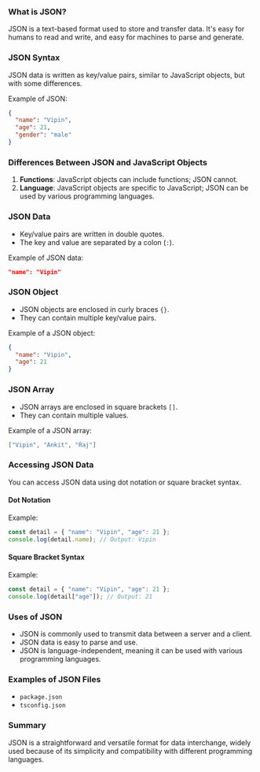 ### What is JSON?
JSON is a text-based format used to store and transfer data. It's easy for humans to read and write, and easy for machines to parse and generate.

### JSON Syntax
JSON data is written as key/value pairs, similar to JavaScript objects, but with some differences.

Example of JSON:
```json
{
  "name": "Vipin",
  "age": 21,
  "gender": "male"
}
```

### Differences Between JSON and JavaScript Objects
1. **Functions**: JavaScript objects can include functions; JSON cannot.
2. **Language**: JavaScript objects are specific to JavaScript; JSON can be used by various programming languages.

### JSON Data
- Key/value pairs are written in double quotes.
- The key and value are separated by a colon (`:`).

Example of JSON data:
```json
"name": "Vipin"
```

### JSON Object
- JSON objects are enclosed in curly braces `{}`.
- They can contain multiple key/value pairs.

Example of a JSON object:
```json
{
  "name": "Vipin",
  "age": 21
}
```

### JSON Array
- JSON arrays are enclosed in square brackets `[]`.
- They can contain multiple values.

Example of a JSON array:
```json
["Vipin", "Ankit", "Raj"]
```

### Accessing JSON Data
You can access JSON data using dot notation or square bracket syntax.

#### Dot Notation
Example:
```javascript
const detail = { "name": "Vipin", "age": 21 };
console.log(detail.name); // Output: Vipin
```

#### Square Bracket Syntax
Example:
```javascript
const detail = { "name": "Vipin", "age": 21 };
console.log(detail["age"]); // Output: 21
```

### Uses of JSON
- JSON is commonly used to transmit data between a server and a client.
- JSON data is easy to parse and use.
- JSON is language-independent, meaning it can be used with various programming languages.

### Examples of JSON Files
- `package.json`
- `tsconfig.json`

### Summary
JSON is a straightforward and versatile format for data interchange, widely used because of its simplicity and compatibility with different programming languages.